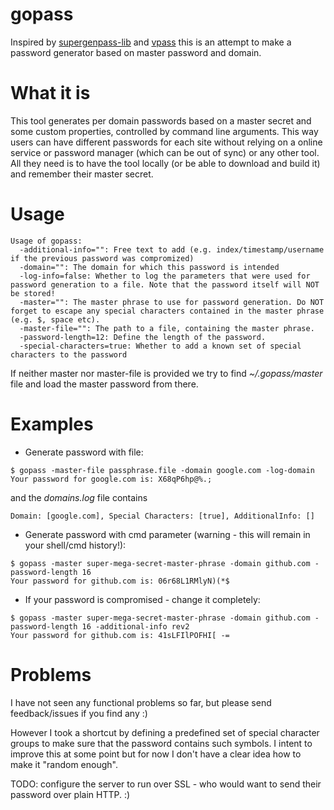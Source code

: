 # gopass
Inspired by [supergenpass-lib](https://github.com/chriszarate/supergenpass-lib) and [vpass](https://github.com/vladstudio/vpass2) this is an attempt to make a password generator based on master password and domain.

What it is
===========
This tool generates per domain passwords based on a master secret and some custom properties, controlled by command line arguments. This way users can have different passwords for each site without relying on a online service or password manager (which can be out of sync) or any other tool. All they need is to have the tool locally (or be able to download and build it) and remember their master secret.

Usage
=====
    Usage of gopass:
      -additional-info="": Free text to add (e.g. index/timestamp/username if the previous password was compromized)
      -domain="": The domain for which this password is intended
      -log-info=false: Whether to log the parameters that were used for password generation to a file. Note that the password itself will NOT be stored!
      -master="": The master phrase to use for password generation. Do NOT forget to escape any special characters contained in the master phrase (e.g. $, space etc).
      -master-file="": The path to a file, containing the master phrase.
      -password-length=12: Define the length of the password.
      -special-characters=true: Whether to add a known set of special characters to the password


If neither master nor master-file is provided we try to find _~/.gopass/master_ file and load the master password from there.

Examples
========
* Generate password with file:
```
$ gopass -master-file passphrase.file -domain google.com -log-domain
Your password for google.com is: X68qP6hp@%.;
```
and the _domains.log_ file contains
```
Domain: [google.com], Special Characters: [true], AdditionalInfo: []
```

* Generate password with cmd parameter (warning - this will remain in your shell/cmd history!):
```
$ gopass -master super-mega-secret-master-phrase -domain github.com -password-length 16
Your password for github.com is: 06r68L1RMlyN)(*$
```
* If your password is compromised - change it completely:
```
$ gopass -master super-mega-secret-master-phrase -domain github.com -password-length 16 -additional-info rev2
Your password for github.com is: 41sLFIlPOFHI[ -=
```

Problems
========
I have not seen any functional problems so far, but please send feedback/issues if you find any :)

However I took a shortcut by defining a predefined set of special character groups to make sure that the password contains such symbols. I intent to improve this at some point but for now I don't have a clear idea how to make it "random enough".

TODO: configure the server to run over SSL - who would want to send their password over plain HTTP. :)
